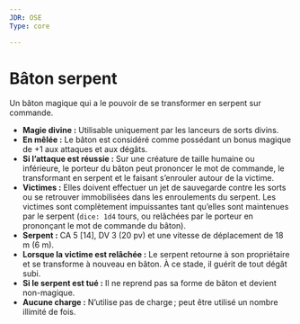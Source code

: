 ```yaml
---
JDR: OSE
Type: core

---
```

# Bâton serpent

Un bâton magique qui a le pouvoir de se transformer en serpent sur commande.

- **Magie divine :** Utilisable uniquement par les lanceurs de sorts divins.
- **En mêlée :** Le bâton est considéré comme possédant un bonus magique de +1 aux attaques et aux dégâts.
- **Si l’attaque est réussie :** Sur une créature de taille humaine ou inférieure, le porteur du bâton peut prononcer le mot de commande, le transformant en serpent et le faisant s’enrouler autour de la victime.
- **Victimes :** Elles doivent effectuer un jet de sauvegarde contre les sorts ou se retrouver immobilisées dans les enroulements du serpent. Les victimes sont complètement impuissantes tant qu’elles sont maintenues par le serpent (`dice: 1d4` tours, ou relâchées par le porteur en prononçant le mot de commande du bâton).
- **Serpent :** CA 5 [14], DV 3 (20 pv) et une vitesse de déplacement de 18 m (6 m).
- **Lorsque la victime est relâchée :** Le serpent retourne à son propriétaire et se transforme à nouveau en bâton. À ce stade, il guérit de tout dégât subi.
- **Si le serpent est tué :** Il ne reprend pas sa forme de bâton et devient non-magique.
- **Aucune charge :** N’utilise pas de charge ; peut être utilisé un nombre illimité de fois.